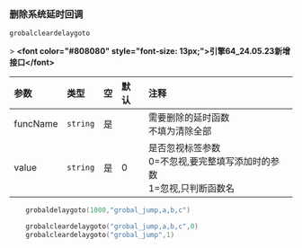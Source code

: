 ### 删除系统延时回调

`grobalcleardelaygoto`

&gt; **&lt;font color="#808080" style="font-size: 13px;"&gt;引擎64_24.05.23新增接口&lt;/font&gt;**

| 参数     | 类型     | 空   | 默认 | 注释                                                                       |
| :------- | :------- | :--- | :--- | :------------------------------------------------------------------------- |
| funcName | `string` | 是   |      | 需要删除的延时函数<br />不填为清除全部                                       |
| value    | `string` | 是   | 0    | 是否忽视标签参数<br />0=不忽视,要完整填写添加时的参数<br />1=忽视,只判断函数名 |
```lua
    grobaldelaygoto(1000,"grobal_jump,a,b,c")

    grobalcleardelaygoto("grobal_jump,a,b,c",0)
    grobalcleardelaygoto("grobal_jump",1)
```

